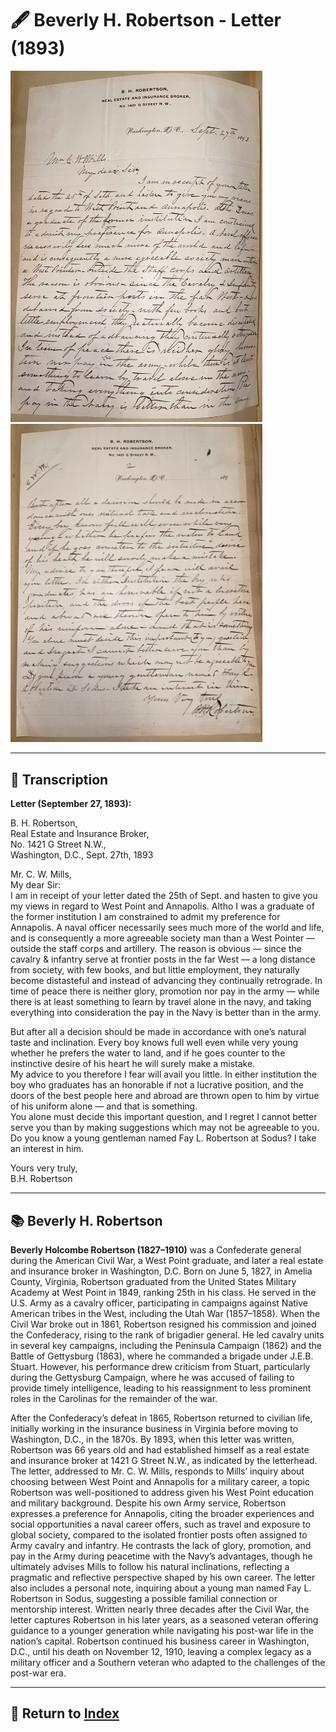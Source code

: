 # 🖋️ Beverly H. Robertson - Letter (1893)

<a href="assets/Beverly_Robertson_Letter_1.jpg" target="_blank">
  <img src="assets/Beverly_Robertson_Letter_1.jpg" alt="Beverly H. Robertson Letter" style="max-width: 80%; height: auto;"/>
</a>
<a href="assets/Beverly_Robertson_Letter_2.jpg" target="_blank">
  <img src="assets/Beverly_Robertson_Letter_2.jpg" alt="Beverly H. Robertson Letter" style="max-width: 80%; height: auto;"/>
</a>

---

## 📜 Transcription

**Letter (September 27, 1893):**  

B. H. Robertson,  
Real Estate and Insurance Broker,  
No. 1421 G Street N.W.,  
Washington, D.C., Sept. 27th, 1893  

Mr. C. W. Mills,  
My dear Sir:  
I am in receipt of your letter dated the 25th of Sept. and hasten to give you my views in regard to West Point and Annapolis. Altho I was a graduate of the former institution I am constrained to admit my preference for Annapolis. A naval officer necessarily sees much more of the world and life, and is consequently a more agreeable society man than a West Pointer — outside the staff corps and artillery. The reason is obvious — since the cavalry & infantry serve at frontier posts in the far West — a long distance from society, with few books, and but little employment, they naturally become distasteful and instead of advancing they continually retrograde. In time of peace there is neither glory, promotion nor pay in the army — while there is at least something to learn by travel alone in the navy, and taking everything into consideration the pay in the Navy is better than in the army.  

But after all a decision should be made in accordance with one’s natural taste and inclination. Every boy knows full well even while very young whether he prefers the water to land, and if he goes counter to the instinctive desire of his heart he will surely make a mistake.  
My advice to you therefore I fear will avail you little. In either institution the boy who graduates has an honorable if not a lucrative position, and the doors of the best people here and abroad are thrown open to him by virtue of his uniform alone — and that is something.  
You alone must decide this important question, and I regret I cannot better serve you than by making suggestions which may not be agreeable to you.  
Do you know a young gentleman named Fay L. Robertson at Sodus? I take an interest in him.  

Yours very truly,  
B.H. Robertson  

---

## 📚 Beverly H. Robertson

**Beverly Holcombe Robertson (1827–1910)** was a Confederate general during the American Civil War, a West Point graduate, and later a real estate and insurance broker in Washington, D.C. Born on June 5, 1827, in Amelia County, Virginia, Robertson graduated from the United States Military Academy at West Point in 1849, ranking 25th in his class. He served in the U.S. Army as a cavalry officer, participating in campaigns against Native American tribes in the West, including the Utah War (1857–1858). When the Civil War broke out in 1861, Robertson resigned his commission and joined the Confederacy, rising to the rank of brigadier general. He led cavalry units in several key campaigns, including the Peninsula Campaign (1862) and the Battle of Gettysburg (1863), where he commanded a brigade under J.E.B. Stuart. However, his performance drew criticism from Stuart, particularly during the Gettysburg Campaign, where he was accused of failing to provide timely intelligence, leading to his reassignment to less prominent roles in the Carolinas for the remainder of the war.

After the Confederacy’s defeat in 1865, Robertson returned to civilian life, initially working in the insurance business in Virginia before moving to Washington, D.C., in the 1870s. By 1893, when this letter was written, Robertson was 66 years old and had established himself as a real estate and insurance broker at 1421 G Street N.W., as indicated by the letterhead. The letter, addressed to Mr. C. W. Mills, responds to Mills’ inquiry about choosing between West Point and Annapolis for a military career, a topic Robertson was well-positioned to address given his West Point education and military background. Despite his own Army service, Robertson expresses a preference for Annapolis, citing the broader experiences and social opportunities a naval career offers, such as travel and exposure to global society, compared to the isolated frontier posts often assigned to Army cavalry and infantry. He contrasts the lack of glory, promotion, and pay in the Army during peacetime with the Navy’s advantages, though he ultimately advises Mills to follow his natural inclinations, reflecting a pragmatic and reflective perspective shaped by his own career. The letter also includes a personal note, inquiring about a young man named Fay L. Robertson in Sodus, suggesting a possible familial connection or mentorship interest. Written nearly three decades after the Civil War, the letter captures Robertson in his later years, as a seasoned veteran offering guidance to a younger generation while navigating his post-war life in the nation’s capital. Robertson continued his business career in Washington, D.C., until his death on November 12, 1910, leaving a complex legacy as a military officer and a Southern veteran who adapted to the challenges of the post-war era.

---

## 🔗 Return to [Index](index.md)